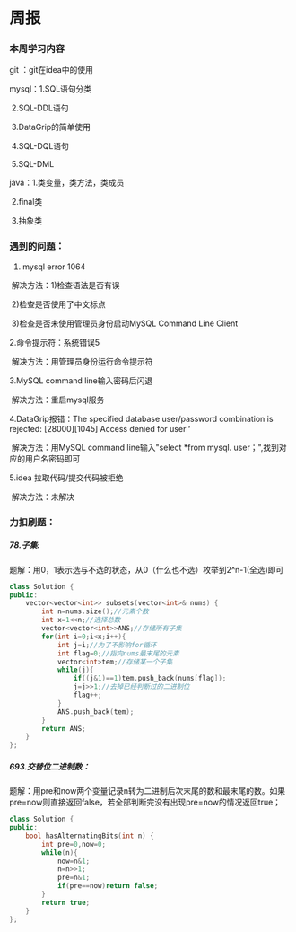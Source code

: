 # 周报

### 本周学习内容

git ：git在idea中的使用

mysql：1.SQL语句分类

​			   2.SQL-DDL语句

​			   3.DataGrip的简单使用

​			   4.SQL-DQL语句

​			   5.SQL-DML

java：1.类变量，类方法，类成员

​		   2.final类

​		   3.抽象类

### 遇到的问题：

1. mysql error 1064

​	解决方法：1)检查语法是否有误

​					    2)检查是否使用了中文标点

​						3)检查是否未使用管理员身份启动MySQL Command Line Client

2.命令提示符：系统错误5

​	解决方法：用管理员身份运行命令提示符

3.MySQL command line输入密码后闪退

​	解决方法：重启mysql服务

4.DataGrip报错：The specified database user/password combination is rejected: [28000][1045] Access denied for user ‘

​	解决方法：用MySQL command line输入"select *from mysql. user；",找到对应的用户名密码即可

5.idea 拉取代码/提交代码被拒绝

​	解决方法：未解决

### 力扣刷题：

##### 	78.子集:

​		题解：用0，1表示选与不选的状态，从0（什么也不选）枚举到2^n-1(全选)即可

```c++
class Solution {
public:
    vector<vector<int>> subsets(vector<int>& nums) {
        int n=nums.size();//元素个数
        int x=1<<n;//选择总数
        vector<vector<int>>ANS;//存储所有子集
        for(int i=0;i<x;i++){
            int j=i;//为了不影响for循环
            int flag=0;//指向nums最末尾的元素
            vector<int>tem;//存储某一个子集
            while(j){
                if((j&1)==1)tem.push_back(nums[flag]);
                j=j>>1;//去掉已经判断过的二进制位
                flag++;
            }
            ANS.push_back(tem);
        }
        return ANS;
    }
};
```

##### 	693.交替位二进制数：

​		题解：用pre和now两个变量记录n转为二进制后次末尾的数和最末尾的数。如果pre=now则直接返回false，若全部判断完没有出现pre=now的情况返回true；

```c++
class Solution {
public:
    bool hasAlternatingBits(int n) {
        int pre=0,now=0;
        while(n){
            now=n&1;
            n=n>>1;
            pre=n&1;
            if(pre==now)return false;
        }
        return true;
    }
};
```

